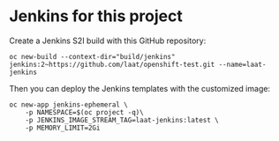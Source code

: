 # Jenkins for this project

Create a Jenkins S2I build with this GitHub repository:
```
oc new-build --context-dir="build/jenkins" jenkins:2~https://github.com/laat/openshift-test.git --name=laat-jenkins
```

Then you can deploy the Jenkins templates with the customized image:

```
oc new-app jenkins-ephemeral \
    -p NAMESPACE=$(oc project -q)\
    -p JENKINS_IMAGE_STREAM_TAG=laat-jenkins:latest \
    -p MEMORY_LIMIT=2Gi
```